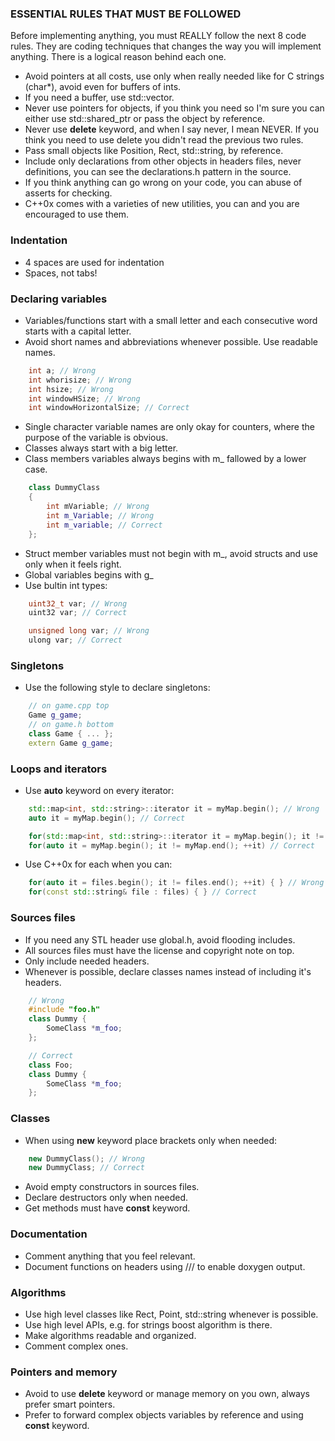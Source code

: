 ### ESSENTIAL RULES THAT MUST BE FOLLOWED
Before implementing anything, you must REALLY follow the next 8 code rules. They are coding techniques that changes the way you will implement anything. There is a logical reason behind each one.

* Avoid pointers at all costs, use only when really needed like for C strings (char*), avoid even for buffers of ints.
* If you need a buffer, use std::vector.
* Never use pointers for objects, if you think you need so I'm sure you can either use std::shared_ptr or pass the object by reference.
* Never use **delete** keyword, and when I say never, I mean NEVER. If you think you need to use delete you didn't read the previous two rules.
* Pass small objects like Position, Rect, std::string, by reference.
* Include only declarations from other objects in headers files, never definitions, you can see the declarations.h pattern in the source.
* If you think anything can go wrong on your code, you can abuse of asserts for checking.
* C++0x comes with a varieties of new utilities, you can and you are encouraged to use them.

### Indentation
* 4 spaces are used for indentation
* Spaces, not tabs!

### Declaring variables
* Variables/functions start with a small letter and each consecutive word starts with a capital letter.
* Avoid short names and abbreviations whenever possible. Use readable names.

```cpp
    int a; // Wrong
    int whorisize; // Wrong
    int hsize; // Wrong
    int windowHSize; // Wrong
    int windowHorizontalSize; // Correct
```

* Single character variable names are only okay for counters, where the purpose of the variable is obvious.
* Classes always start with a big letter.
* Class members variables always begins with m_ fallowed by a lower case.

```cpp
    class DummyClass
    {
        int mVariable; // Wrong
        int m_Variable; // Wrong
        int m_variable; // Correct
    };
```

* Struct member variables must not begin with m_, avoid structs and use only when it feels right.
* Global variables begins with g_
* Use bultin int types:

```cpp
    uint32_t var; // Wrong
    uint32 var; // Correct

    unsigned long var; // Wrong
    ulong var; // Correct
```

### Singletons
* Use the following style to declare singletons:

```cpp
    // on game.cpp top
    Game g_game;
    // on game.h bottom
    class Game { ... };
    extern Game g_game;
```

### Loops and iterators
* Use **auto** keyword on every iterator:

```cpp
    std::map<int, std::string>::iterator it = myMap.begin(); // Wrong
    auto it = myMap.begin(); // Correct

    for(std::map<int, std::string>::iterator it = myMap.begin(); it != myMap.end(); it++) // Wrong
    for(auto it = myMap.begin(); it != myMap.end(); ++it) // Correct
```

* Use C++0x for each when you can:

```cpp
    for(auto it = files.begin(); it != files.end(); ++it) { } // Wrong
    for(const std::string& file : files) { } // Correct
```

### Sources files
* If you need any STL header use global.h, avoid flooding includes.
* All sources files must have the license and copyright note on top.
* Only include needed headers.
* Whenever is possible, declare classes names instead of including it's headers.

```cpp
    // Wrong
    #include "foo.h"
    class Dummy {
        SomeClass *m_foo;
    };

    // Correct
    class Foo;
    class Dummy {
        SomeClass *m_foo;
    };
```

### Classes
* When using **new** keyword place brackets only when needed:

```cpp
    new DummyClass(); // Wrong
    new DummyClass; // Correct
```

* Avoid empty constructors in sources files.
* Declare destructors only when needed.
* Get methods must have **const** keyword.

### Documentation
* Comment anything that you feel relevant.
* Document functions on headers using /// to enable doxygen output.

### Algorithms
* Use high level classes like Rect, Point, std::string whenever is possible.
* Use high level APIs, e.g. for strings boost algorithm is there.
* Make algorithms readable and organized.
* Comment complex ones.

### Pointers and memory
* Avoid to use **delete** keyword or manage memory on you own, always prefer smart pointers.
* Prefer to forward complex objects variables by reference and using **const** keyword.
